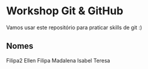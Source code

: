 # Workshop Git & GitHub

Vamos usar este repositório para praticar skills de git :)

## Nomes
Filipa2
Ellen
Filipa
Madalena
Isabel
Teresa
